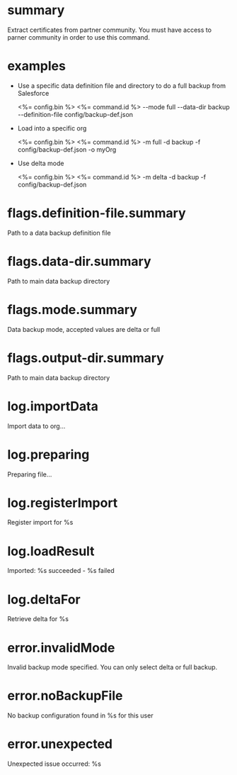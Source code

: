 # summary

Extract certificates from partner community. You must have access to parner community in order to use this command.

# examples

- Use a specific data definition file and directory to do a full backup from Salesforce

  <%= config.bin %> <%= command.id %> --mode full --data-dir backup --definition-file config/backup-def.json

- Load into a specific org

  <%= config.bin %> <%= command.id %> -m full -d backup -f config/backup-def.json -o myOrg

- Use delta mode

  <%= config.bin %> <%= command.id %> -m delta -d backup -f config/backup-def.json

# flags.definition-file.summary

Path to a data backup definition file

# flags.data-dir.summary

Path to main data backup directory

# flags.mode.summary

Data backup mode, accepted values are delta or full

# flags.output-dir.summary

Path to main data backup directory

# log.importData

Import data to org...

# log.preparing

Preparing file...

# log.registerImport

Register import for %s

# log.loadResult

Imported: %s succeeded - %s failed

# log.deltaFor

Retrieve delta for %s

# error.invalidMode

Invalid backup mode specified. You can only select delta or full backup.

# error.noBackupFile

No backup configuration found in %s for this user

# error.unexpected

Unexpected issue occurred: %s
